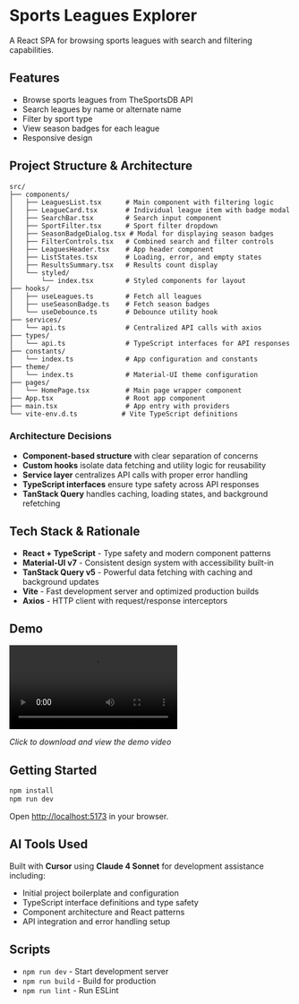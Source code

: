 # Sports Leagues Explorer

A React SPA for browsing sports leagues with search and filtering capabilities.

## Features

- Browse sports leagues from TheSportsDB API
- Search leagues by name or alternate name
- Filter by sport type
- View season badges for each league
- Responsive design

## Project Structure & Architecture

```
src/
├── components/
│   ├── LeaguesList.tsx      # Main component with filtering logic
│   ├── LeagueCard.tsx       # Individual league item with badge modal
│   ├── SearchBar.tsx        # Search input component
│   ├── SportFilter.tsx      # Sport filter dropdown
│   ├── SeasonBadgeDialog.tsx # Modal for displaying season badges
│   ├── FilterControls.tsx   # Combined search and filter controls
│   ├── LeaguesHeader.tsx    # App header component
│   ├── ListStates.tsx       # Loading, error, and empty states
│   ├── ResultsSummary.tsx   # Results count display
│   └── styled/
│       └── index.tsx        # Styled components for layout
├── hooks/
│   ├── useLeagues.ts        # Fetch all leagues
│   ├── useSeasonBadge.ts    # Fetch season badges
│   └── useDebounce.ts       # Debounce utility hook
├── services/
│   └── api.ts               # Centralized API calls with axios
├── types/
│   └── api.ts               # TypeScript interfaces for API responses
├── constants/
│   └── index.ts             # App configuration and constants
├── theme/
│   └── index.ts             # Material-UI theme configuration
├── pages/
│   └── HomePage.tsx         # Main page wrapper component
├── App.tsx                  # Root app component
├── main.tsx                 # App entry with providers
└── vite-env.d.ts           # Vite TypeScript definitions
```

### Architecture Decisions

- **Component-based structure** with clear separation of concerns
- **Custom hooks** isolate data fetching and utility logic for reusability
- **Service layer** centralizes API calls with proper error handling
- **TypeScript interfaces** ensure type safety across API responses
- **TanStack Query** handles caching, loading states, and background refetching

## Tech Stack & Rationale

- **React + TypeScript** - Type safety and modern component patterns
- **Material-UI v7** - Consistent design system with accessibility built-in
- **TanStack Query v5** - Powerful data fetching with caching and background updates
- **Vite** - Fast development server and optimized production builds
- **Axios** - HTTP client with request/response interceptors

## Demo

![Demo Video](./demo/demo.mov)

*Click to download and view the demo video*

## Getting Started

```bash
npm install
npm run dev
```

Open [http://localhost:5173](http://localhost:5173) in your browser.

## AI Tools Used

Built with **Cursor** using **Claude 4 Sonnet** for development assistance including:
- Initial project boilerplate and configuration
- TypeScript interface definitions and type safety
- Component architecture and React patterns
- API integration and error handling setup

## Scripts

- `npm run dev` - Start development server
- `npm run build` - Build for production
- `npm run lint` - Run ESLint